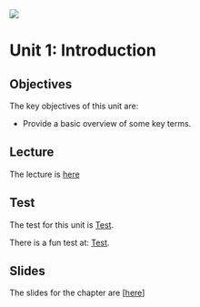 <img src="https://github.com/billbuchanan/csn09112/blob/master/zadditional/top_csn09112.png"/>
<h1 id="logo">Unit 1: Introduction</h1>
<h2>Objectives</h2>
The key objectives of this unit are:</p>
<ul>
  <li>Provide a basic overview of some key terms.</li>
</ul>
<h2>Lecture</h2>
<p>The lecture is <a href="https://www.youtube.com/watch?v=iHtJxxLJtdw" target=_blank>here</a></p>
  
<h2>Test</h2>
<p>The test for this unit is <a href="https://asecuritysite.com/tests/tests?sortBy=sfc01">Test</a>.</p>
<p>There is a fun test at: <a href="https://asecuritysite.com/tests/fun?sortBy=sfc01">Test</a>.</p>
<h2>Slides</h2>
<p>The slides for the chapter are [<a href="https://github.com/billbuchanan/csn09112/blob/master/week02_ids/lecture/unit02_ids.pdf">here</a>]</p>


